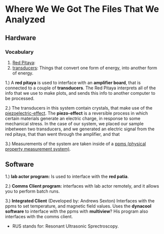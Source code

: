 

# Where We We Got The Files That We Analyzed #

## Hardware ##

### Vocabulary ###
1. [Red Pitaya](https://www.redpitaya.com/index2):
2. [transducers](https://en.wikipedia.org/wiki/Transducer): Things that convert
   one form of energy, into another form of energy.

1.) A **red pitaya** is used to interface 
with an **amplifier board**, that is connected to a couple of **transducers**.
The Red Pitaya interprets all of the info that we use to make plots,
and sends this info to another computer to be processed.

2.) The transducers in this system contain crystals, that make use of the 
[piezoelectric-effect](http://www.nanomotion.com/piezo-ceramic-motor-technology/piezoelectric-effect/).
The **piezo-effect** is a reversible process in which certain materials generate
an electric charge, in response to some mechanical stress. In the case of our
system, we placed our sample inbetween two transducers, and we generated an 
electric signal from the red pitaya, that than went through the amplifier, 
and that

3.) Measurements of the system are taken inside of a [ppms (physical property
measurement system)](https://www.qdusa.com/products/ppms.html).

## Software ##
1.) **lab actor program:** Is used to interface with the **red patia**.

2.) **Comms Client program:** interfaces with lab actor remotely, and it allows
you to perform batch runs.

3.) **Integrated Client** (Developed by: Andrews Sexton) Interfaces with the ppms to set temperature, and 
magnetic field values. Uses the **dynacool software** to interface with the 
ppms with **multiview**? His program also interfaces with the comms client.


* RUS stands for: Resonant Ultrasonic Sprectroscopy.


